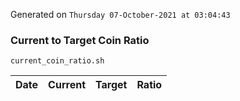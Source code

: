 Generated on `Thursday 07-October-2021 at 03:04:43`

### Current to Target Coin Ratio
`current_coin_ratio.sh`

Date|Current|Target|Ratio
---|---|---|---

